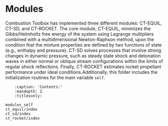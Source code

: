 # Modules

Combustion Toolbox has implemented three different modules: CT-EQUIL, CT-SD, and CT-ROCKET. The core module, CT-EQUIL, minimizes the Gibbs/Helmholtz free energy of the system using Lagrange multipliers combined with a multidimensional Newton-Raphson method, upon the condition that the mixture properties are defined by two functions of state (e.g., enthalpy and pressure). CT-SD solves processes that involve strong changes in dynamic pressure, such as steady state shock and detonation waves in either normal or oblique stream configurations within the limits of regular shock reflections. Finally, CT-ROCKET estimates rocket propellant performance under ideal conditions.Additionally, this folder includes the initialization routines for the main variable ```self```. 


```{toctree}
    :caption: 'Contents:'
    :maxdepth: 2
    :titlesonly:

modules_self
ct_equil/index
ct_sd/index
ct_rocket/index
```